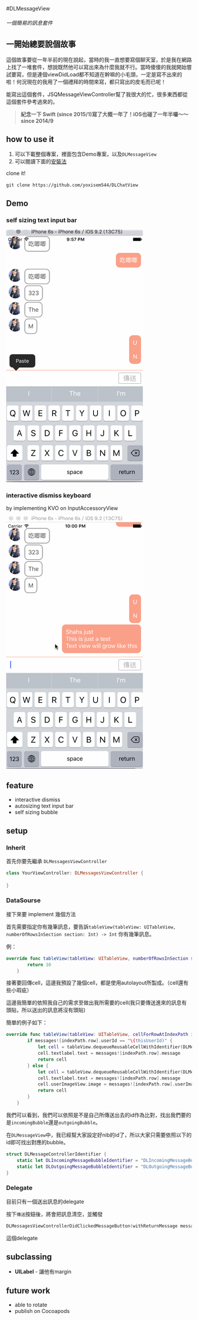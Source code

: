 #DLMessageView
###### 一個簡易的訊息套件
## 一開始總要說個故事
這個故事要從一年半前的現在說起，當時的我一直想要寫個聊天室，於是我在網路上找了一堆套件，想說既然他可以寫出來為什麼我就不行。當時傻傻的我就開始嘗試要寫，但是連個viewDidLoad都不知道在幹嘛的小毛頭，一定是寫不出來的啦！何況現在的我用了一個禮拜的時間來寫，都只寫出的皮毛而已呢！

能寫出這個套件，JSQMessageViewController幫了我很大的忙，很多東西都從這個套件參考過來的。

>**紀念一下 Swift (since 2015/1)寫了大概一年了！iOS也碰了一年半囉～～ since 2014/9**

## how to use it
1. 可以下載整個專案，裡面包含Demo專案，以及`DLMessageView`
2. 可以閱讀下面的[安裝法](https://github.com/yoxisem544/DLChatView#setup)

clone it!

`git clone https://github.com/yoxisem544/DLChatView`  


## Demo
### self sizing text input bar
![image](DemoChat.gif)

### interactive dismiss keyboard
by implementing KVO on InputAccessoryView

![image](DemoKeoboard.gif)

## feature
- interactive dismiss
- autosizing text input bar
- self sizing bubble

## setup

### Inherit
首先你要先繼承 `DLMessagesViewController`

```swift
class YourViewController: DLMessagesViewController {

}
```

### DataSourse
接下來要 implement 幾個方法

首先需要指定你有幾筆訊息，要告訴`tableView(tableView: UITableView, numberOfRowsInSection section: Int) -> Int` 你有幾筆訊息。

例：

```swift
override func tableView(tableView: UITableView, numberOfRowsInSection section: Int) -> Int {
        return 10
    }
```

接著要回傳cell，這邊我預設了幾個cell，都是使用autolayout所製成。（cell還有些小瑕疵）

這邊我簡單的依照我自己的需求至做出我所需要的cell(我只要傳送進來的訊息有頭貼，所以送出的訊息將沒有頭貼)

簡單的例子如下：

```swift
override func tableView(tableView: UITableView, cellForRowAtIndexPath indexPath: NSIndexPath) -> UITableViewCell {
        if messages![indexPath.row].userId == "\(thisUserId)" {
            let cell = tableView.dequeueReusableCellWithIdentifier(DLMessageControllerIdentifier.DLOutgoingMessageBubbleIdentifier) as! DLOutgoingMessageBubble
            cell.textlabel.text = messages![indexPath.row].message
            return cell
        } else {
            let cell = tableView.dequeueReusableCellWithIdentifier(DLMessageControllerIdentifier.DLIncomingMessageBubbleIdentifier) as! DLIncomingMessageBubble
            cell.textlabel.text = messages![indexPath.row].message
            cell.userImageView.image = messages![indexPath.row].userImage
            return cell
        }
    }
```

我們可以看到，我們可以依照是不是自己所傳送出去的id作為比對，找出我們要的是`incomingBubble`還是`outgoingBubble`。

在`DLMessageView`中，我已經幫大家設定好nib的id了，所以大家只需要依照以下的id即可找出對應的bubble。

```swift
struct DLMessageControllerIdentifier {
    static let DLIncomingMessageBubbleIdentifier = "DLIncomingMessageBubble"
    static let DLOutgoingMessageBubbleIdentifier = "DLOutgoingMessageBubble"
}
```

### Delegate 
目前只有一個送出訊息的delegate

按下`傳送`按鈕後，將會把訊息清空，並觸發
```swift
DLMessagesViewControllerDidClickedMessageButton(withReturnMessage message: String?)
```

這個delegate

## subclassing
- **UILabel** - 讓他有margin


## future work
- able to rotate
- publish on Cocoapods